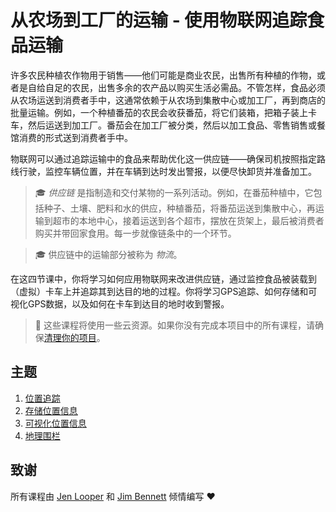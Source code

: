 <!--
CO_OP_TRANSLATOR_METADATA:
{
  "original_hash": "e978534a245b000725ed2a048f943213",
  "translation_date": "2025-08-25T00:35:23+00:00",
  "source_file": "3-transport/README.md",
  "language_code": "zh"
}
-->
# 从农场到工厂的运输 - 使用物联网追踪食品运输

许多农民种植农作物用于销售——他们可能是商业农民，出售所有种植的作物，或者是自给自足的农民，出售多余的农产品以购买生活必需品。不管怎样，食品必须从农场运送到消费者手中，这通常依赖于从农场到集散中心或加工厂，再到商店的批量运输。例如，一个种植番茄的农民会收获番茄，将它们装箱，把箱子装上卡车，然后运送到加工厂。番茄会在加工厂被分类，然后以加工食品、零售销售或餐馆消费的形式送到消费者手中。

物联网可以通过追踪运输中的食品来帮助优化这一供应链——确保司机按照指定路线行驶，监控车辆位置，并在车辆到达时发出警报，以便尽快卸货并准备加工。

> 🎓 *供应链* 是指制造和交付某物的一系列活动。例如，在番茄种植中，它包括种子、土壤、肥料和水的供应，种植番茄，将番茄运送到集散中心，再运输到超市的本地中心，接着运送到各个超市，摆放在货架上，最后被消费者购买并带回家食用。每一步就像链条中的一个环节。

> 🎓 供应链中的运输部分被称为 *物流*。

在这四节课中，你将学习如何应用物联网来改进供应链，通过监控食品被装载到（虚拟）卡车上并追踪其到达目的地的过程。你将学习GPS追踪、如何存储和可视化GPS数据，以及如何在卡车到达目的地时收到警报。

> 💁 这些课程将使用一些云资源。如果你没有完成本项目中的所有课程，请确保[清理你的项目](../clean-up.md)。

## 主题

1. [位置追踪](lessons/1-location-tracking/README.md)
1. [存储位置信息](lessons/2-store-location-data/README.md)
1. [可视化位置信息](lessons/3-visualize-location-data/README.md)
1. [地理围栏](lessons/4-geofences/README.md)

## 致谢

所有课程由 [Jen Looper](https://github.com/jlooper) 和 [Jim Bennett](https://GitHub.com/JimBobBennett) 倾情编写 ♥️

